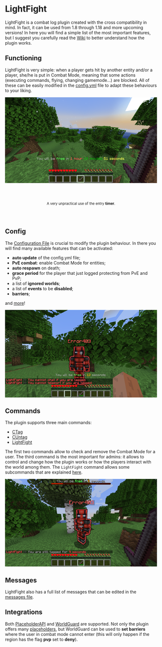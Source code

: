# LightFight

LightFight is a combat log plugin created with the cross compatibility in mind. In fact, it can be used from 1.8 through 1.18 and more upcoming versions! In here you will find a simple list of the most important features, but I suggest you carefully read the [Wiki](https://github.com/Fulminazzo/LightFight/wiki) to better understand how the plugin works.

## Functioning

LightFight is very simple: when a player gets hit by another entity and/or a player, she/he is put in Combat Mode, meaning that some actions (executing commands, flying, changing gamemode...) are blocked. All of these can be easily modified in the [config.yml](https://github.com/Fulminazzo/LightFight/wiki/Configuration) file to adapt these behaviours to your liking.

<div align="center">
    <img src="https://github.com/Fulminazzo/LightFight/blob/main/images/timer.png" alt="Timer Preview">
    <p style="line-height: 100px"><small>A very unpractical use of the entry <b>timer</b>.</small></p>
</div>

## Config

The [Configuration File](https://github.com/Fulminazzo/LightFight/tree/main/config.yml) is crucial to modify the plugin behaviour. In there you will find many available features that can be activated:
- **auto update** of the config.yml file;
- **PvE combat**: enable Combat Mode for entities;
- **auto respawn** on death;
- **grace period** for the player that just logged protecting from PvE and PvP;
- a list of **ignored worlds**;
- a list of **events** to be **disabled**;
- **barriers**;

and [more](https://github.com/Fulminazzo/LightFight/wiki/Configuration)!
<p align="center">
    <img src="https://github.com/Fulminazzo/LightFight/blob/main/images/enable.png" alt="Enable Preview">
</p>

## Commands

The plugin supports three main commands:
- [CTag](https://github.com/Fulminazzo/LightFight/wiki/Commands#ctag)
- [CUntag](https://github.com/Fulminazzo/LightFight/wiki/Commands#cuntag)
- [LightFight](https://github.com/Fulminazzo/LightFight/wiki/Commands#lightfight)

The first two commands allow to check and remove the Combat Mode for a user. The third command is the most important for admins: it allows to control and change how the plugin works or how the players interact with the world among them. The  ```LightFight```  command allows some subcommands that are explained [here](https://github.com/Fulminazzo/LightFight/wiki/Commands#lightfight).

<p align="center">
    <img src="https://github.com/Fulminazzo/LightFight/blob/main/images/ctag.png" alt="CTag Preview">
</p>

## Messages

LightFight also has a full list of messages that can be edited in the [messages file](https://github.com/Fulminazzo/LightFight/tree/main/messages.yml).

## Integrations

Both [PlaceholderAPI](https://github.com/PlaceholderAPI/PlaceholderAPI) and [WorldGuard](https://enginehub.org/worldguard) are supported. Not only the plugin offers many [placeholders](https://github.com/Fulminazzo/LightFight/wiki/Placeholders), but WorldGuard can be used to **set barriers** where the user in combat mode cannot enter (this will only happen if the region has the flag **pvp** set to **deny**).
